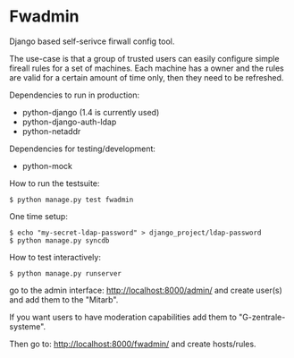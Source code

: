Fwadmin
=======

Django based self-serivce firwall config tool.

The use-case is that a group of trusted users can easily configure
simple fireall rules for a set of machines. Each machine has a owner
and the rules are valid for a certain amount of time only, then they
need to be refreshed.


Dependencies to run in production:
 - python-django (1.4 is currently used)
 - python-django-auth-ldap
 - python-netaddr

Dependencies for testing/development:
 - python-mock

How to run the testsuite:
```
$ python manage.py test fwadmin
```

One time setup:
```
$ echo "my-secret-ldap-password" > django_project/ldap-password
$ python manage.py syncdb
```

How to test interactively:
```
$ python manage.py runserver
```

go to the admin interface:
 [http://localhost:8000/admin/]()
and create user(s) and add them to
the "Mitarb".

If you want users to have moderation capabilities
add them to "G-zentrale-systeme".

Then go to:
 [http://localhost:8000/fwadmin/]()
and create hosts/rules.

